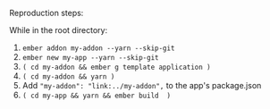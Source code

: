 Reproduction steps:

While in the root directory:

1. `ember addon my-addon --yarn --skip-git`
2. `ember new my-app --yarn --skip-git`
3. `( cd my-addon && ember g template application )`
4. `( cd my-addon && yarn )`
5. Add `"my-addon": "link:../my-addon",` to the app's package.json
6. `( cd my-app && yarn && ember build  )`


